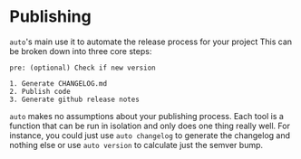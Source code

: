 # Publishing

`auto`'s main use it to automate the release process for your project This can be broken down into three core steps:

```text
pre: (optional) Check if new version

1. Generate CHANGELOG.md
2. Publish code
3. Generate github release notes
```

`auto` makes no assumptions about your publishing process. Each tool is a function that can be run in isolation and only does one thing really well. For instance, you could just use `auto changelog` to generate the changelog and nothing else or use `auto version` to calculate just the semver bump.
